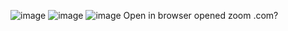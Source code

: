 
![image](https://github.com/Sa-So/Zoom/assets/60461699/55ccf64a-4276-4885-b0b1-f46c9aec8775)
![image](https://github.com/Sa-So/Zoom/assets/60461699/e89a1499-b7b4-47f5-a72c-f66fc41567b7)
![image](https://github.com/Sa-So/Zoom/assets/60461699/968809b7-e2cb-48c7-b879-950587343f5c)
Open in browser opened zoom .com?
